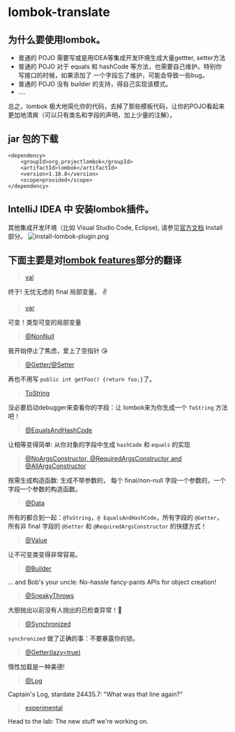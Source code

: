 # lombok-translate
## 为什么要使用lombok。
- 普通的 POJO 需要写或是用IDEA等集成开发环境生成大量gettter, setter方法
- 普通的 POJO 对于 equals 和 hashCode 等方法，也需要自己维护。特别你写接口的时候，如果添加了
一个字段忘了维护，可能会导致一些bug。
- 普通的 POJO 没有 builder 的支持，得自己实现该模式。
- ....

总之，lombok 极大地简化你的代码，去掉了那些模板代码，让你的POJO看起来更加地清爽（可以只有类名和字段的声明，加上少量的注解）。

## jar 包的下载
```
<dependency>
    <groupId>org.projectlombok</groupId>
    <artifactId>lombok</artifactId>
    <version>1.18.8</version>
    <scope>provided</scope>
</dependency>
```

## IntelliJ IDEA 中 安装lombok插件。
其他集成开发环境（比如 Visual Studio Code, Eclipse), 请参见[官方文档]([https://projectlombok.org/](https://projectlombok.org/)
) Install部分。
![install-lombok-plugin.png](https://upload-images.jianshu.io/upload_images/4148467-a134df7e6f1a3746.png?imageMogr2/auto-orient/strip%7CimageView2/2/w/1240)

##  下面主要是对[lombok features](https://www.projectlombok.org/features/all)部分的翻译

> [val](https://github.com/codercuixin/lombok-translate/wiki/val)

 终于! 无忧无虑的 final 局部变量。 :v:

> [var](https://github.com/codercuixin/lombok-translate/wiki/var) 

可变！类型可变的局部变量

> [@NonNull](https://github.com/codercuixin/lombok-translate/wiki/@NonNull) 

我开始停止了焦虑，爱上了空指针 :kissing_heart:

> [@Getter/@Setter](https://github.com/codercuixin/lombok-translate/wiki/@Getter-and-@Setter)

再也不用写 `public int getFoo() {return foo;}`了。

> [ToString](https://github.com/codercuixin/lombok-translate/wiki/%40ToString/_edit)

没必要启动debugger来查看你的字段：让 lombok来为你生成一个 `ToString` 方法吧！

> [@EqualsAndHashCode](https://github.com/codercuixin/lombok-translate/wiki/@EqualsAndHashCode)

让相等变得简单: 从你对象的字段中生成 `hashCode` 和 `equals` 的实现

> [@NoArgsConstructor, @RequiredArgsConstructor and @AllArgsConstructor](https://github.com/codercuixin/lombok-translate/wiki/@NoArgsConstructor,-@RequiredArgsConstructor,-@AllArgsConstructor)

按需生成构造函数: 生成不带参数的， 每个 final/non-null 字段一个参数的，一个字段一个参数的构造函数。

> [@Data](https://github.com/codercuixin/lombok-translate/wiki/@Data)

 所有的都合到一起：`@ToString`，`@ EqualsAndHashCode`，所有字段的 `@Getter`，所有非 final 字段的 `@Setter` 和 `@RequiredArgsConstructor` 的快捷方式！

> [@Value](https://github.com/codercuixin/lombok-translate/wiki/@Value)

让不可变类变得非常容易。

> [@Builder](https://github.com/codercuixin/lombok-translate/wiki/@Builder)

... and Bob's your uncle: No-hassle fancy-pants APIs for object creation!

> [@SneakyThrows](https://github.com/codercuixin/lombok-translate/wiki/@SneakyThrows)

 大胆抛出以前没有人抛出的已检查异常！:eyes:

> [@Synchronized](https://github.com/codercuixin/lombok-translate/wiki/@Synchronized)

`synchronized` 做了正确的事：不要暴露你的锁。

> [@Getter(lazy=true)](https://github.com/codercuixin/lombok-translate/wiki/@Getter(lazy=true))

 惰性加载是一种美德!

> [@Log](https://github.com/codercuixin/lombok-translate/wiki/@Log-(and-friends))

 Captain's Log, stardate 24435.7: "What was that line again?" 

> [experimental](https://www.projectlombok.org/features/experimental/all)

  Head to the lab: The new stuff we're working on.


